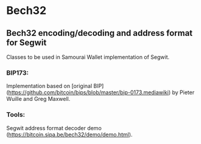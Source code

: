 # Bech32

## Bech32 encoding/decoding and address format for Segwit

Classes to be used in Samourai Wallet implementation of Segwit.

### BIP173:
Implementation based on [original BIP] (https://github.com/bitcoin/bips/blob/master/bip-0173.mediawiki) by Pieter Wuille and 
Greg Maxwell.

### Tools:
Segwit address format decoder demo (https://bitcoin.sipa.be/bech32/demo/demo.html).
